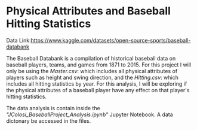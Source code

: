 # Physical Attributes and Baseball Hitting Statistics 

Data Link:https://www.kaggle.com/datasets/open-source-sports/baseball-databank

The Baseball Databank is a compilation of historical baseball data on baseball players, teams, and games from 1871 to 2015. For this project I will only be using the *Master.csv*: which includes all physical attributes of players such as height and swing direction, and the *Hitting.csv*: which includes all hitting statistics by year. For this analysis, I will be exploring if the physical attributes of a baseball player have any effect on that player's hitting statistics. 

The data analysis is contain inside the *"JColosi_BaseballProject_Analysis.ipynb"* Jupyter Notebook. 
A data dictonary be accessed in the files. 

